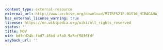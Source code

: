 ```yaml
---
content_type: external-resource
external_url: http://www.archive.org/download/MITRES21F.01S10_HIRAGANA_EXERCISES/3b3.mov
has_external_license_warning: true
license: https://en.wikipedia.org/wiki/All_rights_reserved
status: ''
title: MOV
uid: bdfdd24b-fbd7-46bd-a3a0-9a5ef5836fdf
wayback_url: ''
---
```

